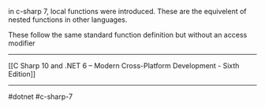 in c-sharp 7, local functions were introduced. These are the equivelent of nested functions in other languages.

These follow the same standard function definition but without an access modifier


---

[[C Sharp 10 and .NET 6 – Modern Cross-Platform Development - Sixth Edition]]

---

#dotnet  #c-sharp-7